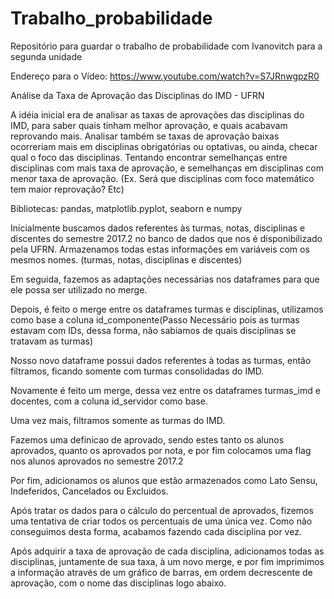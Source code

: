 # Trabalho_probabilidade
Repositório para guardar o trabalho de probabilidade com Ivanovitch para a segunda unidade

Endereço para o Vídeo: https://www.youtube.com/watch?v=S7JRnwgpzR0

Análise da Taxa de Aprovação das Disciplinas do IMD - UFRN

A idéia inicial era de analisar as taxas de aprovações das disciplinas do IMD, para saber quais tinham melhor aprovação, e quais acabavam reprovando mais. Analisar também se taxas de aprovação baixas ocorreriam mais em disciplinas obrigatórias ou optativas, ou ainda, checar qual o foco das disciplinas. Tentando encontrar semelhanças entre disciplinas com mais taxa de aprovação, e semelhanças em disciplinas com menor taxa de aprovação. (Ex. Será que disciplinas com foco matemático tem maior reprovação? Etc)

Bibliotecas: pandas, matplotlib.pyplot, seaborn e numpy

Inicialmente buscamos dados referentes às turmas, notas, disciplinas e discentes do semestre 2017.2 no banco de dados que nos é disponibilizado pela UFRN.
Armazenamos todas estas informações em variáveis com os mesmos nomes. (turmas, notas, disciplinas e discentes)

Em seguida, fazemos as adaptações necessárias nos dataframes para que ele possa ser utilizado no merge.

Depois, é feito o merge entre os dataframes turmas e disciplinas, utilizamos como base a coluna id_componente(Passo Necessário pois as
turmas estavam com IDs, dessa forma, não sabiamos de quais disciplinas se tratavam as turmas)

Nosso novo dataframe possui dados referentes à todas as turmas, então filtramos, ficando somente com turmas consolidadas do IMD.

Novamente é feito um merge, dessa vez entre os dataframes turmas_imd e docentes, com a coluna id_servidor como base.

Uma vez mais, filtramos somente as turmas do IMD.

Fazemos uma definicao de aprovado, sendo estes tanto os alunos aprovados, quanto os aprovados por nota, e por fim colocamos uma flag nos 
alunos aprovados no semestre 2017.2

Por fim, adicionamos os alunos que estão armazenados como Lato Sensu, Indeferidos, Cancelados ou Excluidos.

Após tratar os dados para o cálculo do percentual de aprovados, fizemos uma tentativa de criar todos os percentuais de uma única vez.
Como não conseguimos desta forma, acabamos fazendo cada disciplina por vez.

Após adquirir a taxa de aprovação de cada disciplina, adicionamos todas as disciplinas, juntamente de sua taxa, à um novo merge, e por fim
imprimimos a informação através de um gráfico de barras, em ordem decrescente de aprovação, com o nome das disciplinas logo abaixo.
